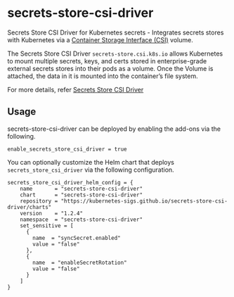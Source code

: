 # secrets-store-csi-driver

Secrets Store CSI Driver for Kubernetes secrets - Integrates secrets stores with Kubernetes via a [Container Storage Interface (CSI)](https://kubernetes-csi.github.io/docs/) volume.

The Secrets Store CSI Driver `secrets-store.csi.k8s.io` allows Kubernetes to mount multiple secrets, keys, and certs stored in enterprise-grade external secrets stores into their pods as a volume. Once the Volume is attached, the data in it is mounted into the container’s file system.

For more details, refer [Secrets Store CSI Driver](https://secrets-store-csi-driver.sigs.k8s.io/)

## Usage

secrets-store-csi-driver can be deployed by enabling the add-ons via the following.

```hcl
enable_secrets_store_csi_driver = true
```

You can optionally customize the Helm chart that deploys `secrets_store_csi_driver` via the following configuration.

```hcl
secrets_store_csi_driver_helm_config = {
    name       = "secrets-store-csi-driver"
    chart      = "secrets-store-csi-driver"
    repository = "https://kubernetes-sigs.github.io/secrets-store-csi-driver/charts"
    version    = "1.2.4"
    namespace  = "secrets-store-csi-driver"
    set_sensitive = [
      {
        name  = "syncSecret.enabled"
        value = "false"
      },
      {
        name  = "enableSecretRotation"
        value = "false"
      }
    ]
}
```
